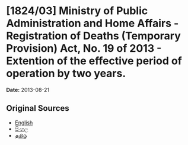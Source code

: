 # [1824/03] Ministry of Public Administration and Home Affairs - Registration of Deaths (Temporary Provision) Act, No. 19 of 2013 - Extention of the effective period of operation by two years.

**Date:** 2013-08-21

## Original Sources

- [English](https://documents.gov.lk/view/extra-gazettes/2013/8/1824-03_E.pdf)
- [සිංහල](https://documents.gov.lk/view/extra-gazettes/2013/8/1824-03_S.pdf)
- [தமிழ்](https://documents.gov.lk/view/extra-gazettes/2013/8/1824-03_T.pdf)
